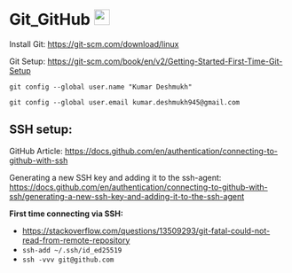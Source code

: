 # Git_GitHub <img src='https://git-scm.com/images/logos/downloads/Git-Icon-1788C.png' width="28">

Install Git: https://git-scm.com/download/linux

Git Setup:
https://git-scm.com/book/en/v2/Getting-Started-First-Time-Git-Setup

`git config --global user.name "Kumar Deshmukh"`

`git config --global user.email kumar.deshmukh945@gmail.com`

## SSH setup:

GitHub Article: https://docs.github.com/en/authentication/connecting-to-github-with-ssh

Generating a new SSH key and adding it to the ssh-agent:
https://docs.github.com/en/authentication/connecting-to-github-with-ssh/generating-a-new-ssh-key-and-adding-it-to-the-ssh-agent

**First time connecting via SSH:**

- https://stackoverflow.com/questions/13509293/git-fatal-could-not-read-from-remote-repository
- `ssh-add ~/.ssh/id_ed25519`
- `ssh -vvv git@github.com`
